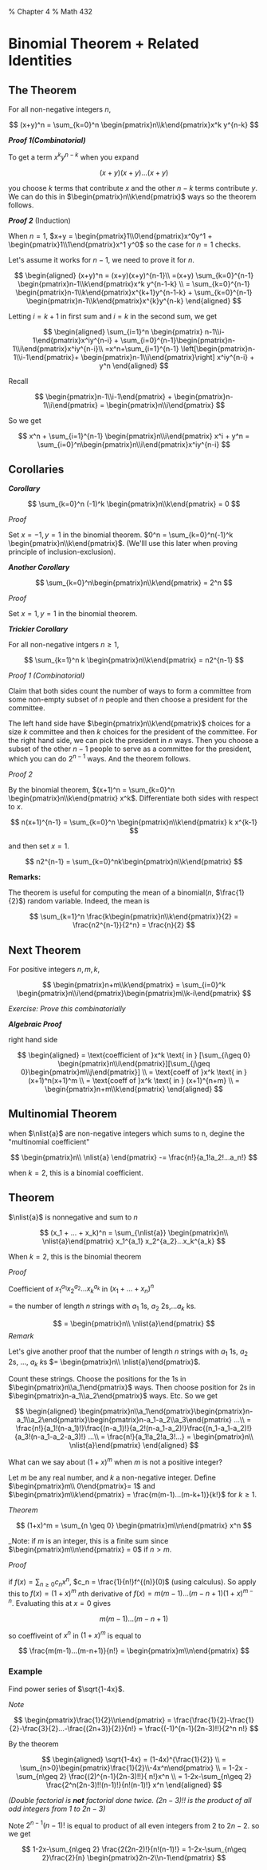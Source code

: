 % Chapter 4
% Math 432

# Binomial Theorem + Related Identities

## The Theorem

For all non-negative integers $n$, 

$$
(x+y)^n = \sum_{k=0}^n \begin{pmatrix}n\\k\end{pmatrix}x^k y^{n-k}
$$

_**Proof 1(Combinatorial)**_

To get a term $x^ky^{n-k}$ when you expand 

$$
(x+y)(x+y)...(x+y)
$$

you choose $k$ terms that contribute $x$ and the other $n-k$ terms contribute $y$. We can do this in $\begin{pmatrix}n\\k\end{pmatrix}$ ways so the theorem follows.

_**Proof 2**_ (Induction)

When $n=1$, $x+y = \begin{pmatrix}1\\0\end{pmatrix}x^0y^1 + \begin{pmatrix}1\\1\end{pmatrix}x^1 y^0$ so the case for $n=1$ checks.

Let's assume it works for $n-1$, we need to prove it for $n$. 

$$
\begin{aligned}
(x+y)^n = (x+y)(x+y)^{n-1}\\
=(x+y) \sum_{k=0}^{n-1} \begin{pmatrix}n-1\\k\end{pmatrix}x^k y^{n-1-k} \\
= \sum_{k=0}^{n-1} \begin{pmatrix}n-1\\k\end{pmatrix}x^{k+1}y^{n-1-k} + \sum_{k=0}^{n-1} \begin{pmatrix}n-1\\k\end{pmatrix}x^{k}y^{n-k}
\end{aligned}
$$

Letting $i=k+1$ in first sum and $i=k$ in the second sum, we get

$$
\begin{aligned}
\sum_{i=1}^n \begin{pmatrix} n-1\\i-1\end{pmatrix}x^iy^{n-i} + \sum_{i=0}^{n-1}\begin{pmatrix}n-1\\i\end{pmatrix}x^iy^{n-i}\\
=x^n+\sum_{i=1}^{n-1} \left[\begin{pmatrix}n-1\\i-1\end{pmatrix}+ \begin{pmatrix}n-1\\i\end{pmatrix}\right] x^iy^{n-i} + y^n
\end{aligned}
$$

Recall

$$
\begin{pmatrix}n-1\\i-1\end{pmatrix} + \begin{pmatrix}n-1\\i\end{pmatrix} = \begin{pmatrix}n\\i\end{pmatrix}
$$

So we get

$$
x^n + \sum_{i=1}^{n-1} \begin{pmatrix}n\\i\end{pmatrix} x^i + y^n = \sum_{i=0}^n\begin{pmatrix}n\\i\end{pmatrix}x^iy^{n-i}
$$

## Corollaries

_**Corollary**_

$$
\sum_{k=0}^n (-1)^k \begin{pmatrix}n\\k\end{pmatrix} = 0
$$

_Proof_

Set $x=-1, y=1$ in the binomial theorem. $0^n = \sum_{k=0}^n(-1)^k \begin{pmatrix}n\\k\end{pmatrix}$. (We'lll use this later when proving principle of inclusion-exclusion).

_**Another Corollary**_

$$
\sum_{k=0}^n\begin{pmatrix}n\\k\end{pmatrix} = 2^n
$$

_Proof_

Set $x=1, y=1$ in the binomial theorem. 

_**Trickier Corollary**_

For all non-negative intgers $n \geq 1$, 

$$
\sum_{k=1}^n k \begin{pmatrix}n\\k\end{pmatrix} = n2^{n-1}
$$

_Proof 1 (Combinatorial)_

Claim that both sides count the number of ways to form a committee from some non-empty subset of $n$ people and then choose a president for the committee. 

The left hand side have $\begin{pmatrix}n\\k\end{pmatrix}$ choices for a size $k$ committee and then $k$ choices for the president of the committee. For the right hand side, we can pick the president in $n$ ways. Then you choose a subset of the other $n-1$ people to serve as a committee for the president, which you can do $2^{n-1}$ ways.  And the theorem follows.

_Proof 2_

By the binomial theorem, $(x+1)^n = \sum_{k=0}^n \begin{pmatrix}n\\k\end{pmatrix} x^k$. Differentiate both sides with respect to $x$.

$$
n(x+1)^{n-1} = \sum_{k=0}^n \begin{pmatrix}n\\k\end{pmatrix} k x^{k-1}
$$

and then set $x=1$.

$$
n2^{n-1} = \sum_{k=0}^nk\begin{pmatrix}n\\k\end{pmatrix}
$$

**Remarks:**

The theorem is useful for computing the mean of a binomial($n$, $\frac{1}{2}$) random variable. Indeed, the mean is

$$
\sum_{k=1}^n \frac{k\begin{pmatrix}n\\k\end{pmatrix}}{2} = \frac{n2^{n-1}}{2^n} = \frac{n}{2}
$$

## Next Theorem

For positive integers $n, m, k$, 

$$
\begin{pmatrix}n+m\\k\end{pmatrix} = \sum_{i=0}^k \begin{pmatrix}n\\i\end{pmatrix}\begin{pmatrix}m\\k-i\end{pmatrix}
$$

_Exercise: Prove this combinatorially_

_**Algebraic Proof**_

right hand side

$$
\begin{aligned}
= \text{coefficient of }x^k \text{ in } [\sum_{i\geq 0} \begin{pmatrix}n\\i\end{pmatrix}][\sum_{j\geq 0}\begin{pmatrix}m\\j\end{pmatrix}] \\
= \text{coeff of }x^k \text{ in } (x+1)^n(x+1)^m \\
= \text{coeff of }x^k \text{ in } (x+1)^{n+m} \\
= \begin{pmatrix}n+m\\k\end{pmatrix}
\end{aligned}
$$

## Multinomial Theorem

when $\nlist{a}$ are non-negative integers which sums to n, degine the "multinomial coefficient"

$$
\begin{pmatrix}n\\ \nlist{a} \end{pmatrix} -= \frac{n!}{a_1!a_2!...a_n!}
$$

when $k=2$, this is a binomial coefficient. 

## Theorem

$\nlist{a}$ is nonnegative and sum to $n$

$$
(x_1 + … + x_k)^n = \sum_{\nlist{a}} \begin{pmatrix}n\\ \nlist{a}\end{pmatrix} x_1^{a_1} x_2^{a_2}...x_k^{a_k}
$$

When $k=2$, this is the binomial theorem

_Proof_

Coefficient of $x_1^{a_1}x_2^{a_2}...x_k^{a_k}$ in $(x_1+...+x_n)^n$

= the number of length $n$ strings with $a_1$ 1s, $a_2$ 2s,...$a_k$ ks. 

$$
= \begin{pmatrix}n\\ \nlist{a}\end{pmatrix}
$$
_Remark_

Let's give another proof that the number of length $n$ strings with $a_1$ 1s, $a_2$ 2s, ..., $a_k$ $k$s $= \begin{pmatrix}n\\ \nlist{a}\end{pmatrix}$.

Count these strings. Choose the positions for the 1s in $\begin{pmatrix}n\\a_1\end{pmatrix}$ ways. Then choose position for 2s in $\begin{pmatrix}n-a_1\\a_2\end{pmatrix}$ ways. Etc. So we get

$$
\begin{aligned}
\begin{pmatrix}n\\a_1\end{pmatrix}\begin{pmatrix}n-a_1\\a_2\end{pmatrix}\begin{pmatrix}n-a_1-a_2\\a_3\end{pmatrix} ...\\
= \frac{n!}{a_1!(n-a_1)!}\frac{(n-a_1)!}{a_2!(n-a_1-a_2)!}\frac{(n_1-a_1-a_2)!}{a_3!(n-a_1-a_2-a_3)!} ...\\
= \frac{n!}{a_1!a_2!a_3!...} = \begin{pmatrix}n\\ \nlist{a}\end{pmatrix}
\end{aligned}
$$

What can we say about $(1+x)^m$ when $m$ is not a positive integer?

Let $m$ be any real number, and $k$ a non-negative integer. Define $\begin{pmatrix}m\\ 0\end{pmatrix}= 1$ and $\begin{pmatrix}m\\k\end{pmatrix} = \frac{m(m-1)...(m-k+1)}{k!}$ for $k\geq 1$.

_Theorem_

$$
(1+x)^m = \sum_{n \geq 0} \begin{pmatrix}m\\n\end{pmatrix} x^n
$$

_Note: if $m$ is an integer, this is a finite sum since $\begin{pmatrix}m\\n\end{pmatrix} = 0$ if $n>m$.

_Proof_

if $f(x) = \sum_{n\geq 0} c_n x^n$, $c_n = \frac{1}{n!}f^{(n)}(0)$ (using calculus). So apply this to $f(x) = (1+x)^m$ $n$th derivative of $f(x) = m(m-1)...(m-n+1)(1+x)^{m-n}$. Evaluating this at $x=0$ gives 

$$
m(m-1)...(m-n+1)
$$

so coeffiveint of $x^n$ in $(1+x)^m$ is equal to 

$$
\frac{m(m-1)...(m-n+1)}{n!} = \begin{pmatrix}m\\n\end{pmatrix}
$$



### Example

Find power series of $\sqrt{1-4x}$. 

_Note_

$$
\begin{pmatrix}\frac{1}{2}\\n\end{pmatrix} = \frac{\frac{1}{2}-\frac{1}{2}-\frac{3}{2}...-\frac{(2n+3)}{2}}{n!}
= \frac{(-1)^{n-1}(2n-3)!!}{2^n n!}
$$

By the theorem

$$
\begin{aligned}
\sqrt{1-4x} = (1-4x)^{\frac{1}{2}} \\
= \sum_{n>0}\begin{pmatrix}\frac{1}{2}\\-4x^n\end{pmatrix} \\
= 1-2x - \sum_{n\geq 2} \frac{(2)^{n-1}(2n-3)!!}{ n!}x^n \\
= 1-2x-\sum_{n\geq 2} \frac{2^n(2n-3)!!(n-1)!}{n!(n-1)!} x^n
\end{aligned}
$$

_(Double factorial is **not** factorial done twice. $(2n-3)!!$ is the product of all odd integers from 1 to $2n-3$)_

Note $2^{n-1}(n-1)!$ is equal to product of all even integers from 2 to $2n-2$. so we get 

$$
1-2x-\sum_{n\geq 2} \frac{2(2n-2)!}{n!(n-1)!} = 1-2x-\sum_{n\geq 2}\frac{2}{n} \begin{pmatrix}2n-2\\n-1\end{pmatrix}
$$

